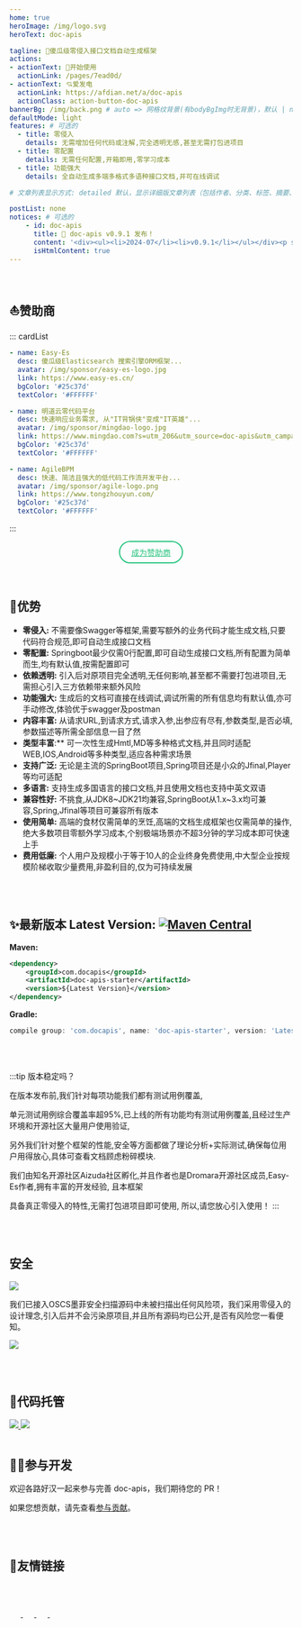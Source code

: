```yaml
---
home: true
heroImage: /img/logo.svg
heroText: doc-apis

tagline: 🚀傻瓜级零侵入接口文档自动生成框架
actions:
- actionText: 🚀开始使用
  actionLink: /pages/7ead0d/
- actionText: 💘爱发电
  actionLink: https://afdian.net/a/doc-apis
  actionClass: action-button-doc-apis
bannerBg: /img/back.png # auto => 网格纹背景(有bodyBgImg时无背景)，默认 | none => 无 | '大图地址' | background: 自定义背景样式       提示：如发现文本颜色不适应你的背景时可以到palette.styl修改$bannerTextColor变量
defaultMode: light
features: # 可选的
  - title: 零侵入
    details: 无需增加任何代码或注解,完全透明无感,甚至无需打包进项目
  - title: 零配置
    details: 无需任何配置,开箱即用,零学习成本
  - title: 功能强大
    details: 全自动生成多端多格式多语种接口文档,并可在线调试

# 文章列表显示方式: detailed 默认，显示详细版文章列表（包括作者、分类、标签、摘要、分页等）| simple => 显示简约版文章列表（仅标题和日期）| none 不显示文章列表

postList: none
notices: # 可选的
    - id: doc-apis
      title: 🚀 doc-apis v0.9.1 发布！
      content: '<div><ul><li>2024-07</li><li>v0.9.1</li></ul></div><p style="text-align: right;"><a href="/pages/2934a3/">查看详情</a></p>'
      isHtmlContent: true
---
```

<Notice :data="$frontmatter.notices"/>

<br/>

## ⛵赞助商

::: cardList
```yaml
- name: Easy-Es
  desc: 傻瓜级Elasticsearch 搜索引擎ORM框架...
  avatar: /img/sponsor/easy-es-logo.jpg
  link: https://www.easy-es.cn/
  bgColor: '#25c37d'
  textColor: '#FFFFFF'

- name: 明道云零代码平台
  desc: 快速响应业务需求, 从"IT背锅侠"变成"IT英雄"...
  avatar: /img/sponsor/mingdao-logo.jpg
  link: https://www.mingdao.com?s=utm_206&utm_source=doc-apis&utm_campaign=IT%E7%BD%91%E7%AB%99&utm_content=%E6%B3%A8%E5%86%8C%E4%BD%93%E9%AA%8C
  bgColor: '#25c37d'
  textColor: '#FFFFFF'

- name: AgileBPM
  desc: 快速、简洁且强大的低代码工作流开发平台...
  avatar: /img/sponsor/agile-logo.png
  link: https://www.tongzhouyun.com/
  bgColor: '#25c37d'
  textColor: '#FFFFFF'

```
:::



<style>
  .page-wwads{
    width:100%!important;
    min-height: 0!important;
    margin: 0;
  }
  .page-wwads .wwads-img img{
    width:80px!important;
  }
  .page-wwads .wwads-poweredby{
    width: 40px;
    position: absolute;
    right: 25px;
    bottom: 3px;
  }
  .wwads-content .wwads-text, .page-wwads .wwads-text{
    height: 100%;
    padding-top: 5px;
    display: block;
  }
</style>

<style>
.become-sponsor{
  padding: 8px 20px;
  display: inline-block;
  color:  #25c37d;
  border-radius: 30px;
  box-sizing: border-box;
  border: 2px solid #25c37d;
}
</style>

<!-- AD -->


<p align="center">
  <a class="become-sponsor" href="/pages/fb599d/">成为赞助商</a>
</p>

<br/>

## 🍬优势
- **零侵入:** 不需要像Swagger等框架,需要写额外的业务代码才能生成文档,只要代码符合规范,即可自动生成接口文档
- **零配置:** Springboot最少仅需0行配置,即可自动生成接口文档,所有配置为简单而生,均有默认值,按需配置即可
- **依赖透明:** 引入后对原项目完全透明,无任何影响,甚至都不需要打包进项目,无需担心引入三方依赖带来额外风险
- **功能强大:** 生成后的文档可直接在线调试,调试所需的所有信息均有默认值,亦可手动修改,体验优于swagger及postman
- **内容丰富:** 从请求URL,到请求方式,请求入参,出参应有尽有,参数类型,是否必填,参数描述等所需全部信息一目了然
- **类型丰富**:** 可一次性生成Hmtl,MD等多种格式文档,并且同时适配WEB,IOS,Android等多种类型,适应各种需求场景
- **支持广泛:** 无论是主流的SpringBoot项目,Spring项目还是小众的Jfinal,Player等均可适配
- **多语言:** 支持生成多国语言的接口文档,并且使用文档也支持中英文双语
- **兼容性好:** 不挑食,从JDK8~JDK21均兼容,SpringBoot从1.x~3.x均可兼容,Spring,Jfinal等项目可兼容所有版本
- **使用简单:** 高端的食材仅需简单的烹饪,高端的文档生成框架也仅需简单的操作,绝大多数项目零额外学习成本,个别极端场景亦不超3分钟的学习成本即可快速上手
- **费用低廉:** 个人用户及规模小于等于10人的企业终身免费使用,中大型企业按规模阶梯收取少量费用,非盈利目的,仅为可持续发展

<br/>
<br/>

## ✨最新版本 Latest Version: [![Maven Central](https://img.shields.io/github/v/release/xpc1024/doc-apis?include_prereleases&logo=xpc&style=plastic)](https://search.maven.org/search?q=g:com.doc-apis)

**Maven:**

```xml
<dependency>
    <groupId>com.docapis</groupId>
    <artifactId>doc-apis-starter</artifactId>
    <version>${Latest Version}</version>
</dependency>
```
**Gradle:**

```groovy
compile group: 'com.docapis', name: 'doc-apis-starter', version: 'Latest Version'
```
<br/>
<br/>

:::tip 版本稳定吗？

在版本发布前,我们针对每项功能我们都有测试用例覆盖,

单元测试用例综合覆盖率超95%,已上线的所有功能均有测试用例覆盖,且经过生产环境和开源社区大量用户使用验证,

另外我们针对整个框架的性能,安全等方面都做了理论分析+实际测试,确保每位用户用得放心,具体可查看文档顾虑粉碎模块.

我们由知名开源社区Aizuda社区孵化,并且作者也是Dromara开源社区成员,Easy-Es作者,拥有丰富的开发经验, 且本框架

具备真正零侵入的特性,无需打包进项目即可使用, 所以,请您放心引入使用！
:::

<br/>
<br/>

## 安全 
<a href="https://www.murphysec.com/dr/htY0sMYDQaDn4X8iXp" alt="OSCS Status"><img src="https://www.oscs1024.com/platform/badge/dromara/easy-es.git.svg?size=small"/></a>

我们已接入OSCS墨菲安全扫描源码中未被扫描出任何风险项，我们采用零侵入的设计理念,引入后并不会污染原项目,并且所有源码均已公开,是否有风险您一看便知。
<br/>

<a href="https://www.murphysec.com/dr/htY0sMYDQaDn4X8iXp" alt="OSCS Status"><img class="no-zoom" src="https://www.oscs1024.com/platform/badge/dromara/easy-es.git.svg?size=large"/></a>

<br/>

<br/>

## 🏡代码托管

<a href='https://gitee.com/easy-es/doc-apis' target="_blank">
    <img class="no-zoom" src="https://img.shields.io/badge/Gitee-red?logo=gitee&logoColor=white&style=for-the-badge"/>
</a>

<a href="https://github.com/xpc1024/doc-apis" target="_blank">
    <img class="no-zoom" src="https://img.shields.io/badge/Github-blue?logo=github&logoColor=white&style=for-the-badge"/>
</a>

<br/>
<br/>

## 💪🏻参与开发

欢迎各路好汉一起来参与完善 doc-apis，我们期待您的 PR！

如果您想贡献，请先查看[参与贡献](/pages/7d828w/)。

<br/>
<br/>


## 🧲友情链接
<div>
  <span style="width: 150px;text-align: left">
      <a href="https://www.easy-es.cn/" target="_blank">
          <img :src="$withBase('/img/external/easy-es.png')" class="no-zoom" style="height:40px;max-width:150px;margin: 10px;">
      </a>
  </span>
  <span style="width: 150px;flex:1;text-align: left">
      <a href="https://gitee.com" target="_blank">
          <img :src="$withBase('/img/external/gitee-logo.png')" class="no-zoom" style="height:40px;max-width:150px;margin: 10px;">
      </a>
  </span>
  <span style="width: 150px;text-align: left">
      <a href="https://www.oschina.net" target="_blank">
          <img :src="$withBase('/img/external/oschina-logo.png')" class="no-zoom" style="height:40px;max-width:150px;margin: 10px;">
      </a>
  </span>
  <span style="width: 150px;text-align: left">
      <a href="https://baomidou.com/" target="_blank">
          <img :src="$withBase('/img/external/mp.png')" class="no-zoom" style="height:40px;max-width:150px;margin: 10px;">
      </a>
  </span>
</div>

<br/>

<style lang="stylus">
.action-button-doc-apis
    margin-left 0.7rem
    margin-top 0.5rem
    display inline-block
    font-size 1.2rem
    background-color #68c400
    padding 0.8rem 1.6rem
    border-radius 4px
    transition background-color 0.1s ease
    box-sizing border-box
    border-bottom 1px solid #A63939
    color #000000
    &:hover
        background-color lighten(#68c400, 10%)
</style>

